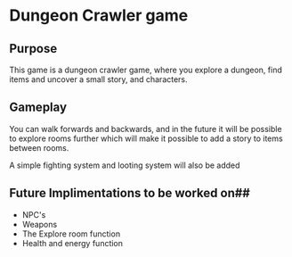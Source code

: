 # Dungeon Crawler game

## Purpose
This game is a dungeon crawler game, where you explore a dungeon, find items and uncover a
small story, and characters. 

## Gameplay
You can walk forwards and backwards, and in the future it will be possible to explore rooms further
which will make it possible to add a story to items between rooms. 

A simple fighting system and looting system will also be added

## Future Implimentations to be worked on##
+ NPC's
+ Weapons
+ The Explore room function
+ Health and energy function



